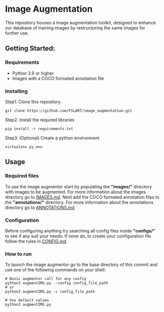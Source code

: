 
# Image Augmentation

This repository houses a image augmentation toolkit, designed to enhance our database of training images by restructuring the same images for further use.

## Getting Started:

### Requirements
* Python 3.9 or higher
* Images with a COCO formated annotation file

### Installing
Step1. Clone this repository.

`git clone https://github.com/FSLART/image_augmentation.git`

Step2. Install the required libraries

`pip install -r requirements.txt`

Step3. (Optional) Create a python environment

`virtualenv py_env`

## Usage

### Required files
To use the image augmentor start by populating the **"images/"** directory with images to be augmented.
For more information about the images directory go to [IMAGES.md](images/IMAGES.md).
Next add the COCO formated annotation files to the **"annotations/"** directory.
For more information about the annotations directory go to [ANNOTATIONS.md](annotations/ANNOTATIONS.md)

### Configuration
Before configuring anything try searching all config files inside **"configs/"** to see if any suit your needs. If none do, to create your configuration file follow the rules in [CONFIG.md](configs/CONFIG.md).

### How to run

To launch the image augmentor go to the base directory of this commit and use one of the following commands on your shell:
```shell
# Basic augmentor call for any config
python3 augmentIMG.py --config config_file_path
# or
python3 augmentIMG.py -c config_file_path

# Use default values
python3 augmentIMG.py
```